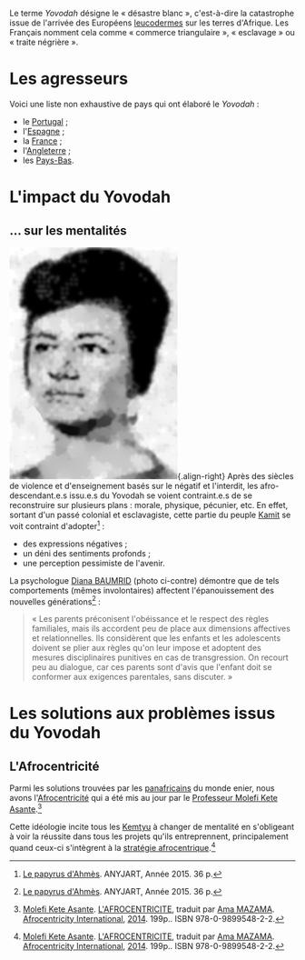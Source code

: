 <!-- TITLE: Yovodah (traite négriègre, commerce triangulaire, esclavage) -->
<!-- SUBTITLE: Définition du terme Yovodah -->

Le terme *Yovodah* désigne le « désastre blanc », c'est-à-dire la catastrophe issue de l'arrivée des Européens [leucodermes](/terminologie/francais/leucoderme) sur les terres d'Afrique. Les Français nomment cela comme « commerce triangulaire », « esclavage » ou « traite négrière ».

# Les agresseurs
Voici une liste non exhaustive de pays qui ont élaboré le *Yovodah* :
* le [Portugal](/geographie/pays/europe/ouest/portugal) ;
* l'[Espagne](/geographie/pays/europe/ouest/espagne) ;
* la [France](/geographie/pays/europe/ouest/france) ;
* l'[Angleterre](/geographie/pays/europe/ouest/angleterre) ;
* les [Pays-Bas](/geographie/pays/europe/ouest/pays-bas).

# L'impact du Yovodah
## … sur les mentalités
![Diana Blumberg Baumrind 2 C 1965](/uploads/personnalite/diana-blumberg-baumrind-2-c-1965.png "Diana Blumberg Baumrind en 1965"){.align-right}
Après des siècles de violence et d'enseignement basés sur le négatif et l'interdit, les afro-descendant.e.s issu.e.s du Yovodah se voient contraint.e.s de se reconstruire sur plusieurs plans : morale, physique, pécunier, etc. En effet, sortant d'un passé colonial et esclavagiste, cette partie du peuple [Kamit](/peuple/afrique/nord-est/empire/kmt/kemtiou) se voit contraint d'adopter[^1] :
* des expressions négatives ;
* un déni des sentiments profonds ;
* une perception pessimiste de l'avenir.

La psychologue [Diana BAUMRID](https://fr.wikipedia.org/wiki/Diana_Baumrind) (photo ci-contre) démontre que de tels comportements (mêmes involontaires) affectent l'épanouissement des nouvelles générations[^1] :
> « Les parents préconisent l'obéissance et le respect des règles familiales, mais ils accordent peu de place aux dimensions affectives et relationnelles. Ils considèrent que les enfants et les adolescents doivent se plier aux règles qu'on leur impose et adoptent des mesures disciplinaires punitives en cas de transgression. On recourt peu au dialogue, car ces parents sont d'avis que l'enfant doit se conformer aux exigences parentales, sans discuter. »

# Les solutions aux problèmes issus du Yovodah
## L'Afrocentricité
Parmi les solutions trouvées par les [panafricains](/ideologie/mouvement-panafricain) du monde enier, nous avons l'[Afrocentricité](/ideologie/afrocentricite) qui a été mis au jour par le [Professeur Molefi Kete Asante](/personnalite/homme/polymathe/tarana/nord/pays/etats-unis/molefi-kete-asante).[^2]

Cette idéologie incite tous les [Kemtyu](/peuple/afrique/nord-est/empire/kmt/kemtiou) à changer de mentalité en s'obligeant à voir la réussite dans tous les projets qu'ils entreprennent, principalement quand ceux-ci s'intègrent à la [stratégie afrocentrique](/ideologie/afrocentricite/strategie-afroncentrique).[^2]


[^1]: [Le papyrus d'Ahmès](/ouvrage/revue/caraibes/sud/departement/madinina/le-papyrus-d-ahmes). ANYJART, Année 2015. 36 p.
[^2]: [Molefi Kete Asante](/personnalite/homme/polymathe/tarana/nord/pays/etats-unis/molefi-kete-asante). [L'AFROCENTRICITE](/ouvrage/these/tamara/nord/pays/etats-unis/lafrocentricite), traduit par [Ama MAZAMA](/personnalite/femme/polymathe/caraibes/midi/karukera/ama-mazama). [Afrocentricity International](/organisme/a-classer/international/ai), [2014](/histoire/date/calendrier-gregorien/par-annee/2014). 199p.. ISBN 978-0-9899548-2-2.